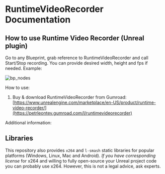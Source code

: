 # RuntimeVideoRecorder Documentation

## How to use Runtime Video Recorder (Unreal plugin)

Go to any Blueprint, grab reference to RuntimeVideoRecorder and call Start/Stop recording. You can provide desired width, height and fps if needed. Example:

![bp_nodes](https://github.com/UnrealSolutionsLtd/RuntimeVideoRecorderLibs/assets/2128080/cf886712-fa30-4579-8f22-48d9458dc2ce)

How to use:
1) Buy & download RuntimeVideoRecorder from Gumroad: [https://www.unrealengine.com/marketplace/en-US/product/runtime-video-recorder/](https://petrleontev.gumroad.com/l/runtimevideorecorder)


Additional information: 

## Libraries

This repository also provides `x264` and `l-smash` static libraries for popular platforms (Windows, Linux, Mac and Android). *If you have corresponding license* for x264 and willing to fully open-source your Unreal project code you can probably use x264. However, this is not a legal advice, ask experts.
